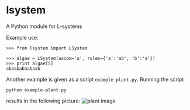 lsystem
=======

A Python module for L-systems

Example use:

    >>> from lsystem import LSystem

    >>> algae = LSystem(axiom='a', rules={'a':'ab', 'b':'a'})
    >>> print algae[5]
    abaababaabaab

Another example is given as a script `example-plant.py`.
Running the script 

    python example-plant.py

results in the following picture: ![plant image](imgs/plant6.png)
